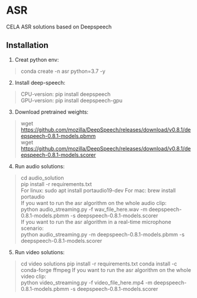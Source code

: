 # ASR
CELA ASR solutions based on Deepspeech

## Installation
1. Creat python env:
>conda create -n asr python=3.7 -y

2. Install deep-speech:
>CPU-version: pip install deepspeech  
>GPU-version: pip install deepspeech-gpu

3. Download pretrained weights:
>wget https://github.com/mozilla/DeepSpeech/releases/download/v0.8.1/deepspeech-0.8.1-models.pbmm   
>wget https://github.com/mozilla/DeepSpeech/releases/download/v0.8.1/deepspeech-0.8.1-models.scorer

4. Run audio solutions:
>cd audio_solution  
>pip install -r requirements.txt  
For linux:
>sudo apt install portaudio19-dev
For mac:
>brew install portaudio  
If you want to run the asr algorithm on the whole audio clip:  
>python audio_streaming.py -f wav_file_here.wav -m deepspeech-0.8.1-models.pbmm -s deepspeech-0.8.1-models.scorer  
If you want to run the asr algorithm in a real-time microphone scenario:  
>python audio_streaming.py -m deepspeech-0.8.1-models.pbmm -s deepspeech-0.8.1-models.scorer  

5. Run video solutions:
>cd video solutions
>pip install -r requirements.txt
>conda install -c conda-forge ffmpeg
If you want to run the asr algorithm on the whole video clip:   
>python video_streaming.py -f video_file_here.mp4 -m deepspeech-0.8.1-models.pbmm -s deepspeech-0.8.1-models.scorer  
